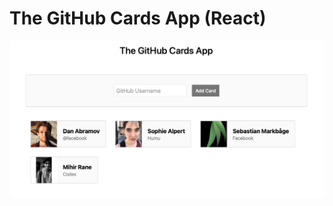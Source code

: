 # The GitHub Cards App (React)

![Main Screenshot](https://github.com/ranemihir/react-github-cards-app/blob/main/screenshots/app.png)